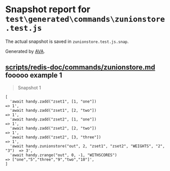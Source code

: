# Snapshot report for `test\generated\commands\zunionstore.test.js`

The actual snapshot is saved in `zunionstore.test.js.snap`.

Generated by [AVA](https://ava.li).

## [scripts/redis-doc/commands/zunionstore.md](../../../../scripts/redis-doc/commands/zunionstore.md) fooooo example 1

> Snapshot 1

    [
      'await handy.zadd("zset1", [1, "one"])                                     => 1',
      'await handy.zadd("zset1", [2, "two"])                                     => 1',
      'await handy.zadd("zset2", [1, "one"])                                     => 1',
      'await handy.zadd("zset2", [2, "two"])                                     => 1',
      'await handy.zadd("zset2", [3, "three"])                                   => 1',
      'await handy.zunionstore("out", 2, "zset1", "zset2", "WEIGHTS", "2", "3")  => 3',
      'await handy.zrange("out", 0, -1, "WITHSCORES")                            => ["one","5","three","9","two","10"]',
    ]
